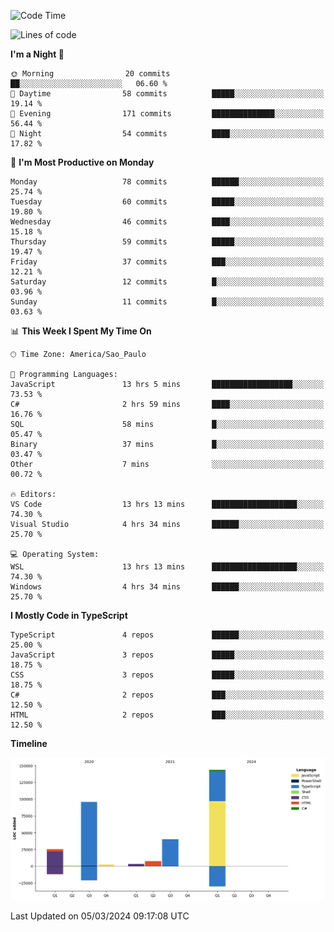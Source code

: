 <!--START_SECTION:waka-->
![Code Time](http://img.shields.io/badge/Code%20Time-2%2C334%20hrs%201%20min-blue)

![Lines of code](https://img.shields.io/badge/From%20Hello%20World%20I%27ve%20Written-318.5%20thousand%20lines%20of%20code-blue)

**I'm a Night 🦉** 

```text
🌞 Morning                20 commits          ██░░░░░░░░░░░░░░░░░░░░░░░   06.60 % 
🌆 Daytime                58 commits          █████░░░░░░░░░░░░░░░░░░░░   19.14 % 
🌃 Evening                171 commits         ██████████████░░░░░░░░░░░   56.44 % 
🌙 Night                  54 commits          ████░░░░░░░░░░░░░░░░░░░░░   17.82 % 
```
📅 **I'm Most Productive on Monday** 

```text
Monday                   78 commits          ██████░░░░░░░░░░░░░░░░░░░   25.74 % 
Tuesday                  60 commits          █████░░░░░░░░░░░░░░░░░░░░   19.80 % 
Wednesday                46 commits          ████░░░░░░░░░░░░░░░░░░░░░   15.18 % 
Thursday                 59 commits          █████░░░░░░░░░░░░░░░░░░░░   19.47 % 
Friday                   37 commits          ███░░░░░░░░░░░░░░░░░░░░░░   12.21 % 
Saturday                 12 commits          █░░░░░░░░░░░░░░░░░░░░░░░░   03.96 % 
Sunday                   11 commits          █░░░░░░░░░░░░░░░░░░░░░░░░   03.63 % 
```


📊 **This Week I Spent My Time On** 

```text
🕑︎ Time Zone: America/Sao_Paulo

💬 Programming Languages: 
JavaScript               13 hrs 5 mins       ██████████████████░░░░░░░   73.53 % 
C#                       2 hrs 59 mins       ████░░░░░░░░░░░░░░░░░░░░░   16.76 % 
SQL                      58 mins             █░░░░░░░░░░░░░░░░░░░░░░░░   05.47 % 
Binary                   37 mins             █░░░░░░░░░░░░░░░░░░░░░░░░   03.47 % 
Other                    7 mins              ░░░░░░░░░░░░░░░░░░░░░░░░░   00.72 % 

🔥 Editors: 
VS Code                  13 hrs 13 mins      ███████████████████░░░░░░   74.30 % 
Visual Studio            4 hrs 34 mins       ██████░░░░░░░░░░░░░░░░░░░   25.70 % 

💻 Operating System: 
WSL                      13 hrs 13 mins      ███████████████████░░░░░░   74.30 % 
Windows                  4 hrs 34 mins       ██████░░░░░░░░░░░░░░░░░░░   25.70 % 
```

**I Mostly Code in TypeScript** 

```text
TypeScript               4 repos             ██████░░░░░░░░░░░░░░░░░░░   25.00 % 
JavaScript               3 repos             █████░░░░░░░░░░░░░░░░░░░░   18.75 % 
CSS                      3 repos             █████░░░░░░░░░░░░░░░░░░░░   18.75 % 
C#                       2 repos             ███░░░░░░░░░░░░░░░░░░░░░░   12.50 % 
HTML                     2 repos             ███░░░░░░░░░░░░░░░░░░░░░░   12.50 % 
```



**Timeline**

![Lines of Code chart](https://raw.githubusercontent.com/jonhoffmam/jonhoffmam/master/assets/bar_graph.png)


 Last Updated on 05/03/2024 09:17:08 UTC
<!--END_SECTION:waka-->
